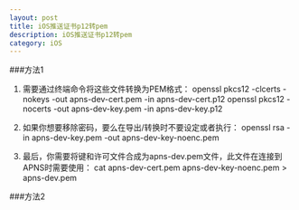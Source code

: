 ```yaml
---
layout: post
title: iOS推送证书p12转pem
description: iOS推送证书p12转pem
category: iOS
---
```


###方法1

1. 需要通过终端命令将这些文件转换为PEM格式：
openssl pkcs12 -clcerts -nokeys -out apns-dev-cert.pem -in apns-dev-cert.p12
openssl pkcs12 -nocerts -out apns-dev-key.pem -in apns-dev-key.p12

2. 如果你想要移除密码，要么在导出/转换时不要设定或者执行：
openssl rsa -in apns-dev-key.pem -out apns-dev-key-noenc.pem

3. 最后，你需要将键和许可文件合成为apns-dev.pem文件，此文件在连接到APNS时需要使用：
cat apns-dev-cert.pem apns-dev-key-noenc.pem > apns-dev.pem

###方法2
